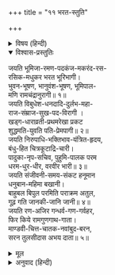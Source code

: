 +++
title = "११ भरत-स्तुति"

+++


<details><summary>विषय (हिन्दी)</summary>

(३९)
</details>

<details open><summary>विश्वास-प्रस्तुतिः</summary>

जयति भूमिजा-रमण-पदकंज-मकरंद-रस-  
रसिक-मधुकर भरत भूरिभागी।  
भुवन-भूषण, भानुवंश-भूषण, भूमिपाल-  
मणि रामचंद्रानुरागी॥ १॥  
जयति विबुधेश-धनदादि-दुर्लभ-महा-  
राज-संम्राज-सुख-पद-विरागी ।  
खड्ग-धाराव्रती-प्रथमरेखा प्रकट  
शुद्धमति-युवति पति-प्रेमपागी॥ २॥  
जयति निरुपाधि-भक्तिभाव-यंत्रित-हृदय,  
बंधु-हित चित्रकूटाद्रि-चारी।  
पादुका-नृप-सचिव, पुहुमि-पालक परम  
धरम-धुर-धीर, वरवीर भारी॥ ३॥  
जयति संजीवनी-समय-संकट हनूमान  
धनुबान-महिमा बखानी।  
बाहुबल बिपुल परमिति पराक्रम अतुल,  
गूढ़ गति जानकी-जानि जानी॥ ४॥  
जयति रण-अजिर गन्धर्व-गण-गर्वहर,  
फिर किये रामगुणगाथ-गाता।  
माण्डवी-चित्त-चातक-नवांबुद-बरन,  
सरन तुलसीदास अभय दाता॥ ५॥
</details>

<details><summary>मूल</summary>

जयति भूमिजा-रमण-पदकंज-मकरंद-रस-  
रसिक-मधुकर भरत भूरिभागी।  
भुवन-भूषण, भानुवंश-भूषण, भूमिपाल-  
मणि रामचंद्रानुरागी॥ १॥  
जयति विबुधेश-धनदादि-दुर्लभ-महा-  
राज-संम्राज-सुख-पद-विरागी ।  
खड्ग-धाराव्रती-प्रथमरेखा प्रकट  
शुद्धमति-युवति पति-प्रेमपागी॥ २॥  
जयति निरुपाधि-भक्तिभाव-यंत्रित-हृदय,  
बंधु-हित चित्रकूटाद्रि-चारी।  
पादुका-नृप-सचिव, पुहुमि-पालक परम  
धरम-धुर-धीर, वरवीर भारी॥ ३॥  
जयति संजीवनी-समय-संकट हनूमान  
धनुबान-महिमा बखानी।  
बाहुबल बिपुल परमिति पराक्रम अतुल,  
गूढ़ गति जानकी-जानि जानी॥ ४॥  
जयति रण-अजिर गन्धर्व-गण-गर्वहर,  
फिर किये रामगुणगाथ-गाता।  
माण्डवी-चित्त-चातक-नवांबुद-बरन,  
सरन तुलसीदास अभय दाता॥ ५॥
</details>

<details><summary>अनुवाद (हिन्दी)</summary>

भावार्थ—बड़े भाग्यवान् श्रीभरतजीकी जय हो, जो जानकीपति श्रीरामजीके चरण-कमलोंके मकरन्दका पान करनेके लिये रसिक भ्रमर हैं। जो संसारके भूषणस्वरूप, सूर्यवंशके विभूषण और नृप-शिरोमणि श्रीरामचन्द्रजीके पूर्ण प्रेमी हैं॥ १॥ भरतजीकी जय हो, जिन्होंने इन्द्र, कुबेर आदि लोकपालोंको भी जो अत्यन्त दुर्लभ है, ऐसे महान् सुखप्रद महाराज्य और साम्राज्यसे मुख मोड़ लिया। जिनका सेवा-व्रत तलवारकी धारके समान अति कठिन है, ऐसे सत्-पुरुषोंमें भी जो सर्वश्रेष्ठ माने जाते हैं और जिनकी शुद्ध बुद्धिरूपी तरुणी स्त्री श्रीरामरूपी स्वामीके प्रेममें लवलीन है॥ २॥ भरतजीकी जय हो, जो निष्कपट भक्तिभावके अधीन होकर प्रिय भाई श्रीरामचन्द्रजीके लिये चित्रकूट-पर्वतपर पैदल गये, जो श्रीरामजीकी पादुकारूपी राजाके मन्त्री बनकर पृथ्वीका पालन करते रहे और जो राम-सेवारूपी परम धर्मकी धुरीको धारण करनेवाले तथा बड़े भारी वीर हैं॥ ३॥ श्रीलक्ष्मणजीको शक्ति लगनेपर संजीवनी बूटी लानेके समय, जब भरतजीके बाणसे व्यथित होकर हनुमान् जी  गिर पड़े तब उन्होंने जिन भरतजीके धनुष-बाणकी बड़ी बड़ाई की थी, जिनकी भुजाओंका बड़ा भारी बल है, जिनका अनुपम पराक्रम है, जिनकी गूढ़ गतिको श्रीजानकीनाथ रामजी ही जानते हैं ऐसे भरतजीकी जय हो॥ ४॥ जिन्होंने रणांगणमें गन्धर्वोंका गर्व खर्व कर दिया और फिरसे उन्हें श्रीरामकी गुणगाथाओंका गानेवाला बनाया, ऐसे भरतजीकी जय हो। माण्डवीके चित्तरूपी चातकके लिये जो नवीन मेघवर्ण हैं, ऐसे अभय देनेवाले भरतजीकी यह तुलसीदास शरण है॥ ५॥
</details>
